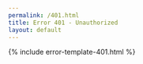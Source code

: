 ```yaml
---
permalink: /401.html
title: Error 401 - Unauthorized
layout: default
---
```

{% include error-template-401.html %}
